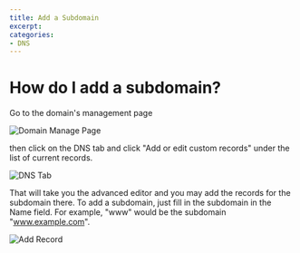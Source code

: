 ```yaml
---
title: Add a Subdomain
excerpt: 
categories:
- DNS
---
```


# How do I add a subdomain?

Go to the domain's management page

![Domain Manage Page](http://cl.ly/image/3S0c302I2f2P/example-domain.com%20-%20manage.jpg)

then click on the DNS tab and click "Add or edit custom records" under the list of current records.

![DNS Tab](http://cl.ly/image/1m210S1c3x0f/example-domain.com%20-%20dns.jpg)

That will take you the advanced editor and you may add the records for the subdomain there. To add a subdomain, just fill in the subdomain in the Name field. For example, "www" would be the subdomain "www.example.com".

![Add Record](http://cl.ly/image/2j3k3I0M1e3o/Add%20%22A%22%20Record%20-%20DNSimple.jpg)
